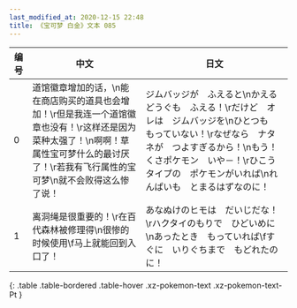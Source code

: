 ```yaml
---
last_modified_at: 2020-12-15 22:48
title: 《宝可梦 白金》文本 085
---
```

| 编号 | 中文 | 日文 |
| ---- | ---- | ---- |
| 0 | 道馆徽章增加的话，\n能在商店购买的道具也会增加！\r但是我连一个道馆徽章也没有！\r这样还是因为菜种太强了！\n啊啊！草属性宝可梦什么的最讨厌了！\r若我有飞行属性的宝可梦\n就不会败得这么惨了说！ | ジムバッジが　ふえると\nかえる　どうぐも　ふえる！\rだけど　オレは　ジムバッジを\nひとつも　もっていない！\rなぜなら　ナタネが　つよすぎるから！\nもう！　くさポケモン　いや－！\rひこうタイプの　ポケモンがいれば\nれんぱいも　とまるはずなのに！ |
| 1 | 离洞绳是很重要的！\r在百代森林被修理得\n很惨的时候使用\f马上就能回到入口了！ | あなぬけのヒモは　だいじだな！\rハクタイのもりで　ひどいめに\nあったとき　もっていれば\fすぐに　いりぐちまで　もどれたのに！ |
{: .table .table-bordered .table-hover .xz-pokemon-text .xz-pokemon-text-Pt }
